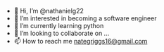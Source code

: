 - 👋 Hi, I’m @nathanielg22
- 👀 I’m interested in becoming a software engineer
- 🌱 I’m currently learning python
- 💞️ I’m looking to collaborate on ...
- 📫 How to reach me nategriggs16@gmail.com

<!---
cayscorruptedmind/cayscorruptedmind is a ✨ special ✨ repository because its `README.md` (this file) appears on your GitHub profile.
You can click the Preview link to take a look at your changes.
--->
